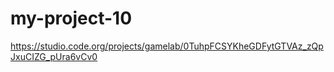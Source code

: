 # my-project-10
https://studio.code.org/projects/gamelab/0TuhpFCSYKheGDFytGTVAz_zQpJxuCIZG_pUra6vCv0
